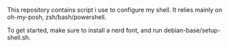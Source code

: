 This repository contains script i use to configure my shell.
It relies mainly on oh-my-posh, zsh/bash/powershell.

To get started, make sure to install a nerd font, and run debian-base/setup-shell.sh.